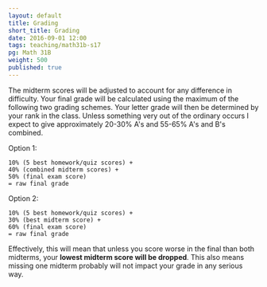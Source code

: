 ```yaml
---
layout: default
title: Grading
short_title: Grading
date: 2016-09-01 12:00
tags: teaching/math31b-s17
pg: Math 31B
weight: 500
published: true
---
```


The midterm scores will be adjusted to account for any difference in difficulty. Your final grade will be calculated using the maximum of the following two grading schemes. Your letter grade will then be determined by your rank in the class. Unless something very out of the ordinary occurs I expect to give approximately 20-30% A's and 55-65% A's and B's combined.

Option 1:

~~~
10% (5 best homework/quiz scores) +
40% (combined midterm scores) +
50% (final exam score)
= raw final grade
~~~

Option 2:

~~~
10% (5 best homework/quiz scores) +
30% (best midterm score) +
60% (final exam score)
= raw final grade
~~~

Effectively, this will mean that unless you score worse in the final than both midterms, your __lowest midterm score will be dropped__. This also means missing one midterm probably will not impact your grade in any serious way.
